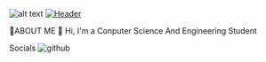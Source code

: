![alt text](https://github.com/rohitverma710/ABOUTME/blob/db6adc5f26ba06e56b159897bb18c2eaa36ca79c/103837976-big-data-and-artificial-intelligence-concept-machine-learning-and-cyber-mind-domination-concept-in-f.webp)
[![Header](https://raw.githubusercontent.com/MartinHeinz/<OWNER>/<OWNER>/readme_header.png "Header")](https://some-url.dev/)


🚀ABOUT ME
👋 Hi, I'm a Conputer Science And Engineering Student



Socials
![github](https://img.shields.io/badge/GitHub-000000?style=for-the-badge&logo=GitHub&logoColor=white)









